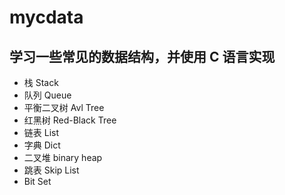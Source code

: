 # mycdata

## 学习一些常见的数据结构，并使用 C 语言实现

- 栈 Stack
- 队列 Queue
- 平衡二叉树 Avl Tree
- 红黑树 Red-Black Tree
- 链表 List
- 字典 Dict
- 二叉堆 binary heap
- 跳表 Skip List
- Bit Set
